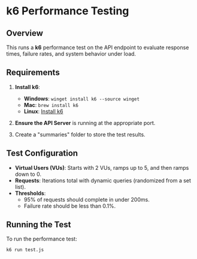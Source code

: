 # k6 Performance Testing

## Overview

This runs a **k6** performance test on the API endpoint to evaluate response times, failure rates, and system behavior under load.

## Requirements

1. **Install k6**:

   - **Windows**: `winget install k6 --source winget`
   - **Mac**: `brew install k6`
   - **Linux**: [Install k6](https://k6.io/docs/getting-started/installation/)

2. **Ensure the API Server** is running at the appropriate port.
3. Create a "summaries" folder to store the test results.

## Test Configuration

- **Virtual Users (VUs)**: Starts with 2 VUs, ramps up to 5, and then ramps down to 0.
- **Requests**: Iterations total with dynamic queries (randomized from a set list).
- **Thresholds**:
  - 95% of requests should complete in under 200ms.
  - Failure rate should be less than 0.1%.

## Running the Test

To run the performance test:

```bash
k6 run test.js
```
